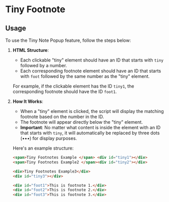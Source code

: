 # Tiny Footnote


## Usage

To use the Tiny Note Popup feature, follow the steps below:

1. **HTML Structure**:
   - Each clickable "tiny" element should have an ID that starts with `tiny` followed by a number.
   - Each corresponding footnote element should have an ID that starts with `foot` followed by the same number as the "tiny" element.
   
   For example, if the clickable element has the ID `tiny1`, the corresponding footnote should have the ID `foot1`.

2. **How It Works**:
   - When a "tiny" element is clicked, the script will display the matching footnote based on the number in the ID.
   - The footnote will appear directly below the "tiny" element.
   - **Important**: No matter what content is inside the element with an ID that starts with `tiny`, it will automatically be replaced by three dots (•••) for display purposes.
   
   Here's an example structure:
   
    ```html
   <span>Tiny Footnotes Example </span> <div id="tiny1"></div>
   <span>Tiny Footnotes Example2 </span><div id="tiny2"></div>

   <div>Tiny Footnotes Example3</div>
   <div id="tiny3"></div>

   <div id="foot1">This is footnote 1.</div>
   <div id="foot2">This is footnote 2.</div>
   <div id="foot3">This is footnote 3.</div>